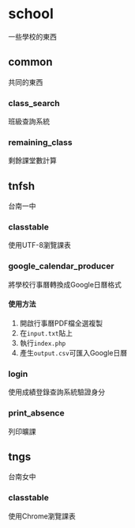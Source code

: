 # school
一些學校的東西

## common 
共同的東西

### class_search
班級查詢系統

### remaining_class
剩餘課堂數計算

## tnfsh
台南一中

### classtable
使用UTF-8瀏覽課表

### google_calendar_producer
將學校行事曆轉換成Google日曆格式
#### 使用方法
1. 開啟行事曆PDF檔全選複製
2. 在`input.txt`貼上
3. 執行`index.php`
4. 產生`output.csv`可匯入Google日曆

### login
使用成績登錄查詢系統驗證身分

### print_absence
列印曠課

## tngs
台南女中

### classtable
使用Chrome瀏覽課表
